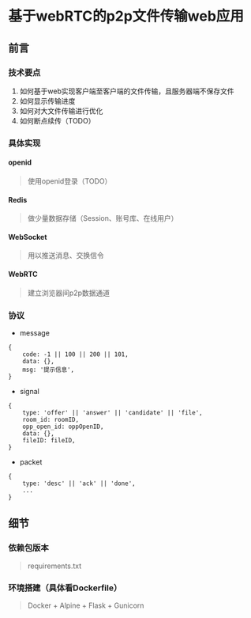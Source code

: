 # 基于webRTC的p2p文件传输web应用

## 前言

### 技术要点

1. 如何基于web实现客户端至客户端的文件传输，且服务器端不保存文件
2. 如何显示传输进度
3. 如何对大文件传输进行优化
4. 如何断点续传（TODO）

### 具体实现

#### openid

> 使用openid登录（TODO）

#### Redis

> 做少量数据存储（Session、账号库、在线用户）

#### WebSocket

> 用以推送消息、交换信令

#### WebRTC

> 建立浏览器间p2p数据通道

### 协议

- message 
```
{
    code: -1 || 100 || 200 || 101,
    data: {},
    msg: '提示信息',
}
```

- signal
```
{
    type: 'offer' || 'answer' || 'candidate' || 'file',
    room_id: roomID,
    opp_open_id: oppOpenID,
    data: {},
    fileID: fileID,
}
```

- packet
```
{
    type: 'desc' || 'ack' || 'done',
    ...
}
```

## 细节

### 依赖包版本

> requirements.txt

### 环境搭建（具体看Dockerfile）

> Docker + Alpine + Flask + Gunicorn